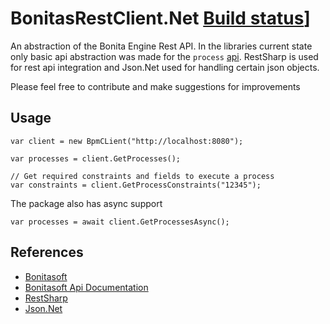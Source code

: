 # BonitasRestClient.Net [Build status](https://ci.appveyor.com/api/projects/status/hp2wo6a0sqtx54ow?svg=true)]

An abstraction of the Bonita Engine Rest API. 
In the libraries current state only basic api abstraction was made for the `process` [api](http://documentation.bonitasoft.com/?page=bpm-api#toc27). RestSharp is used for rest api integration and Json.Net used for handling certain json objects.

Please feel free to contribute and make suggestions for improvements 

## Usage
```
var client = new BpmCLient("http://localhost:8080");

var processes = client.GetProcesses();

// Get required constraints and fields to execute a process
var constraints = client.GetProcessConstraints("12345");
```

The package also has async support

```
var processes = await client.GetProcessesAsync();
```

## References
* [Bonitasoft](http://www.bonitasoft.com/) 
* [Bonitasoft Api Documentation](http://documentation.bonitasoft.com/?page=_rest-api) 
* [RestSharp](http://restsharp.org/)
* [Json.Net](http://www.newtonsoft.com/json)
